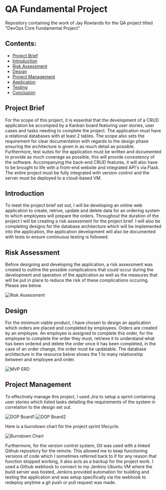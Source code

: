 # QA Fundamental Project
Repository containing the work of Jay Rowlands for the QA project titled "DevOps Core Fundamental Project"

## Contents:
* [Project Brief](#ProjectBrief) 
* [Introduction](#Introduction) 
* [Risk Assessment](#Risk-Assessment)
* [Design](#Design)
* [Project Management](#Project-Management)
* [Application](#Application)
* [Testing](#Testing)
* [Conclusion](#Conclusion)

## Project Brief

For the scope of this project, it is essential that the development of a CRUD application be accompied by a Kanban board featuring user stories, user cases and tasks needing to complete the project. The application must have a relational databases with at least 2 tables. The scope also sets the requirement for clear documentation with regards to the design phase ensuring the architecture is given in as much detail as possible. Furthermore, test suites for the application must be written and documented to provide as much coverage as possible, this will provide consistency of the software. Accompanying the back-end CRUD features, it will also have to be brought to life with a front-end website and integrated API's via Flask. The entire project must be fully integrated with version control and the server must be deployed to a cloud-based VM.

## Introduction

To meet the project brief set out, I will be developing an online web application to create, retrive, update and delete data for an ordering system to which employees will prepare the orders. Throughout the duration of the project I will be creating a risk assessment for the project brief. I will also be completing designs for the database architecture which will be implemented into the application, the application development will also be documented with tests to ensure continuous testing is followed.

## Risk Assessment

Before designing and developing the application, a risk assessment was created to outline the possible complications that could occur during the development and operation of the application as well as the measures that will be put in place to reduce the risk of these complications occuring. Please see below.

![Risk Assessment](https://github.com/JayRowlands/Project/resources/Risk-Assessment.png) 

## Design

For the minimum viable product, I have chosen to design an application which orders are placed and completed by employees. Orders are created by an employee. An employee is assigned to complete this order, for the employee to complete the order they must, retrieve it to understand what has been ordered and delete the order once it has been completed, in the case of an order change, the order must be updatable. The database architecture in the resource below shows the 1 to many relationship between and employee and order.

![MVP ERD](https://github.com/JayRowlands/Project/resources/Project-ERD.png)

## Project Management

To effectively manage this project, I used Jira to setup a sprint containing user stories which listed tasks detailing the requirements of the system in correlation to the design set out. 

![DOP Board1](https://github.com/Project/resources/dop-board1)
![DOP Board2](https://github.com/Project/resources/dop-board2)

Here is a burndown chart for the project sprint lifecycle.

![Burndown Chart](https://github.com/Project/resources/Burndown-Chart)

Furthermore, for the version control system, Git was used with a linked Github repository for the remote. This allowed me to keep functioning versions of code which I sometimes referred back to if for any reason that function stopped working, it also acts as a backup for the project work. I used a Github webhook to connect to my Jenkins Ubuntu VM where the build server was hosted, Jenkins provided automation for building and testing the application and was setup specifically via the webhook to redeploy anytime a git push or pull request was made.